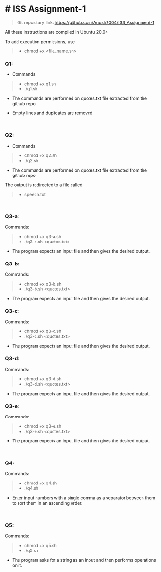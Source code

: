 # # ISS  Assignment-1

>Git repositary link:  https://github.com/Anush2004/ISS_Assignment-1

All these instructions are compiled in Ubuntu 20.04

To add execution permissions, use
>* chmod +x <file_name.sh>

### Q1:
* Commands:

>* chmod +x q1.sh
>* ./q1.sh

* The commands are performed on quotes.txt file extracted from the github repo.

* Empty lines and duplicates are removed
<br>

### Q2:
* Commands:
>* chmod +x q2.sh
>* ./q2.sh 

* The commands are performed on quotes.txt file extracted from the github repo.

The output is redirected to a file called 
>* speech.txt

<br>

### Q3-a:
Commands:
>* chmod +x q3-a.sh
>* ./q3-a.sh <quotes.txt>

* The program expects an input file and then gives the desired output.

### Q3-b:
Commands:
>* chmod +x q3-b.sh
>* ./q3-b.sh <quotes.txt>

* The program expects an input file and then gives the desired output.

### Q3-c:
Commands:
>* chmod +x q3-c.sh
>* ./q3-c.sh <quotes.txt>

* The program expects an input file and then gives the desired output.

### Q3-d:
Commands:
>* chmod +x q3-d.sh
>* ./q3-d.sh <quotes.txt>

* The program expects an input file and then gives the desired output.

### Q3-e:
Commands:
>* chmod +x q3-e.sh
>* ./q3-e.sh <quotes.txt>

* The program expects an input file and then gives the desired output.

<br>

### Q4:
Commands:
>* chmod +x q4.sh
>* ./q4.sh

* Enter input numbers with a single comma as a separator between them to sort them in an ascending order.
<br>

### Q5:
Commands:
>* chmod +x q5.sh
>* ./q5.sh

* The program asks for a string as an input and then performs operations on it.
